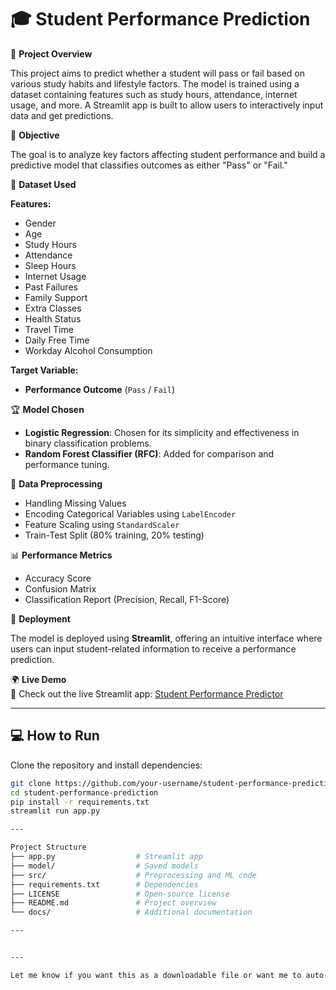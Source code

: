 # 🎓 Student Performance Prediction

📌 **Project Overview**

This project aims to predict whether a student will pass or fail based on various study habits and lifestyle factors. The model is trained using a dataset containing features such as study hours, attendance, internet usage, and more. A Streamlit app is built to allow users to interactively input data and get predictions.

🎯 **Objective**

The goal is to analyze key factors affecting student performance and build a predictive model that classifies outcomes as either "Pass" or "Fail."

📂 **Dataset Used**

**Features:**
- Gender  
- Age  
- Study Hours  
- Attendance  
- Sleep Hours  
- Internet Usage  
- Past Failures  
- Family Support  
- Extra Classes  
- Health Status  
- Travel Time  
- Daily Free Time  
- Workday Alcohol Consumption

**Target Variable:**  
- **Performance Outcome** (`Pass` / `Fail`)

🏆 **Model Chosen**

- **Logistic Regression**: Chosen for its simplicity and effectiveness in binary classification problems.
- **Random Forest Classifier (RFC)**: Added for comparison and performance tuning.

🔬 **Data Preprocessing**

- Handling Missing Values  
- Encoding Categorical Variables using `LabelEncoder`  
- Feature Scaling using `StandardScaler`  
- Train-Test Split (80% training, 20% testing)

📊 **Performance Metrics**

- Accuracy Score  
- Confusion Matrix  
- Classification Report (Precision, Recall, F1-Score)

🚀 **Deployment**

The model is deployed using **Streamlit**, offering an intuitive interface where users can input student-related information to receive a performance prediction.

🌍 **Live Demo**  
🚀 Check out the live Streamlit app: [Student Performance Predictor](https://your-streamlit-app-link)

---

## 💻 How to Run

Clone the repository and install dependencies:

```bash
git clone https://github.com/your-username/student-performance-prediction.git
cd student-performance-prediction
pip install -r requirements.txt
streamlit run app.py

---

Project Structure
├── app.py                  # Streamlit app
├── model/                  # Saved models
├── src/                    # Preprocessing and ML code
├── requirements.txt        # Dependencies
├── LICENSE                 # Open-source license
├── README.md               # Project overview
└── docs/                   # Additional documentation

---


---

Let me know if you want this as a downloadable file or want me to auto-fill your GitHub username and Streamlit app link into it.

